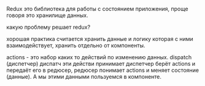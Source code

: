 Redux это библиотека для работы с состоянием приложения, проще говоря это хранилище данных.

какую проблему решает redux?

хорошая практика считается хранить данные и логику которая с ними взаимодействует, хранить отдельно от компоненты.

actions - это набор каких то действий по изменению данных.
dispatch (диспетчер) диспатч эти действи принимает
диспетчер берёт actions и передаёт его в редюсер, редюсер понимает actions и меняет состояние (данные). А мы этими данными пользуемся в компоненте.